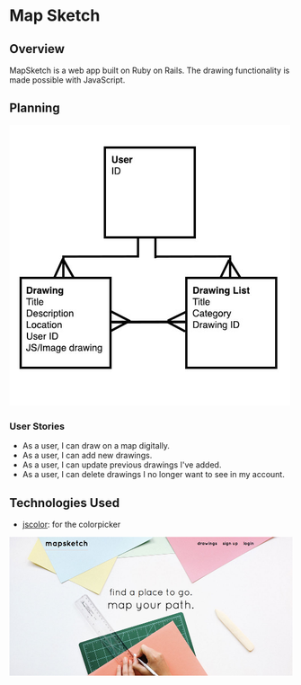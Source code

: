 # Map Sketch

## Overview
MapSketch is a web app built on Ruby on Rails. The drawing functionality is made possible with JavaScript.

## Planning
![ERD](erd.jpg)

### User Stories
* As a user, I can draw on a map digitally.
* As a user, I can add new drawings.
* As a user, I can update previous drawings I've added.
* As a user, I can delete drawings I no longer want to see in my account.

## Technologies Used
* [jscolor](http://jscolor.com/): for the colorpicker

![Screenshot](screenshot.jpg)
